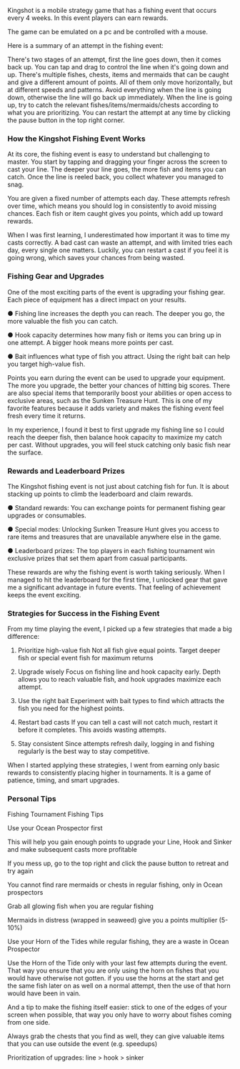 ﻿Kingshot is a mobile strategy game that has a fishing event that occurs every 4 weeks. In this event players can earn rewards.

The game can be emulated on a pc and be controlled with a mouse.

Here is a summary of an attempt in the fishing event:

There's two stages of an attempt, first the line goes down, then it comes back up. 
You can tap and drag to control the line when it's going down and up.
There's multiple fishes, chests, items and mermaids that can be caught and give a different amount of points. 
All of them only move horizontally, but at different speeds and patterns.
Avoid everything when the line is going down, otherwise the line will go back up immediately.
When the line is going up, try to catch the relevant fishes/items/mermaids/chests according to what you are prioritizing.
You can restart the attempt at any time by clicking the pause button in the top right corner.


### How the Kingshot Fishing Event Works

At its core, the fishing event is easy to understand but challenging to master. You start by tapping and dragging your finger across the screen to cast your line. The deeper your line goes, the more fish and items you can catch. Once the line is reeled back, you collect whatever you managed to snag.

You are given a fixed number of attempts each day. These attempts refresh over time, which means you should log in consistently to avoid missing chances. Each fish or item caught gives you points, which add up toward rewards.

When I was first learning, I underestimated how important it was to time my casts correctly. A bad cast can waste an attempt, and with limited tries each day, every single one matters. Luckily, you can restart a cast if you feel it is going wrong, which saves your chances from being wasted.

### Fishing Gear and Upgrades

One of the most exciting parts of the event is upgrading your fishing gear. Each piece of equipment has a direct impact on your results.

● Fishing line increases the depth you can reach. The deeper you go, the more valuable the fish you can catch.

● Hook capacity determines how many fish or items you can bring up in one attempt. A bigger hook means more points per cast.

● Bait influences what type of fish you attract. Using the right bait can help you target high-value fish.

Points you earn during the event can be used to upgrade your equipment. The more you upgrade, the better your chances of hitting big scores. There are also special items that temporarily boost your abilities or open access to exclusive areas, such as the Sunken Treasure Hunt. This is one of my favorite features because it adds variety and makes the fishing event feel fresh every time it returns.

In my experience, I found it best to first upgrade my fishing line so I could reach the deeper fish, then balance hook capacity to maximize my catch per cast. Without upgrades, you will feel stuck catching only basic fish near the surface.

### Rewards and Leaderboard Prizes

The Kingshot fishing event is not just about catching fish for fun. It is about stacking up points to climb the leaderboard and claim rewards.

● Standard rewards: You can exchange points for permanent fishing gear upgrades or consumables.

● Special modes: Unlocking Sunken Treasure Hunt gives you access to rare items and treasures that are unavailable anywhere else in the game.

● Leaderboard prizes: The top players in each fishing tournament win exclusive prizes that set them apart from casual participants.

These rewards are why the fishing event is worth taking seriously. When I managed to hit the leaderboard for the first time, I unlocked gear that gave me a significant advantage in future events. That feeling of achievement keeps the event exciting.

### Strategies for Success in the Fishing Event

From my time playing the event, I picked up a few strategies that made a big difference:

1. Prioritize high-value fish
 Not all fish give equal points. Target deeper fish or special event fish for maximum returns

2. Upgrade wisely
 Focus on fishing line and hook capacity early. Depth allows you to reach valuable fish, and hook upgrades maximize each attempt.

3. Use the right bait
 Experiment with bait types to find which attracts the fish you need for the highest points.

4. Restart bad casts
 If you can tell a cast will not catch much, restart it before it completes. This avoids wasting attempts.

5. Stay consistent
 Since attempts refresh daily, logging in and fishing regularly is the best way to stay competitive.

When I started applying these strategies, I went from earning only basic rewards to consistently placing higher in tournaments. It is a game of patience, timing, and smart upgrades.


### Personal Tips

Fishing Tournament
Fishing Tips

Use your Ocean Prospector first

This will help you gain enough points to upgrade your Line, Hook and Sinker and make subsequent casts more profitable

If you mess up, go to the top right and click the pause button to retreat and try again

You cannot find rare mermaids or chests in regular fishing, only in Ocean prospectors

Grab all glowing fish when you are regular fishing

Mermaids in distress (wrapped in seaweed) give you a points multiplier (5-10%)

Use your Horn of the Tides while regular fishing, they are a waste in Ocean Prospector

Use the Horn of the Tide only with your last few attempts during the event. That way you ensure that you are only using the horn on fishes that you would have otherwise not gotten. if you use the horns at the start and get the same fish later on as well on a normal attempt, then the use of that horn would have been in vain.

And a tip to make the fishing itself easier: stick to one of the edges of your screen when possible, that way you only have to worry about fishes coming from one side.

Always grab the chests that you find as well, they can give valuable items that you can use outside the event (e.g. speedups)

Prioritization of upgrades: line > hook > sinker